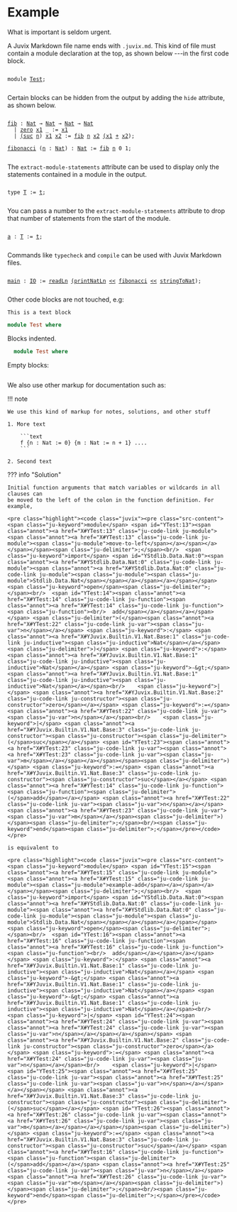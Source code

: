 # Example

What is important is seldom urgent.

A Juvix Markdown file name ends with `.juvix.md`. This kind of file must contain
a module declaration at the top, as shown below ---in the first code block.

<pre class="highlight"><code class="juvix"><pre class="src-content"><span class="ju-keyword">module</span> <span id="YTest:0"><span class="annot"><a href="X#YTest:0" class="ju-code-link ju-module"><span class="annot"><a href="X#YTest:0" class="ju-code-link ju-module"><span class="ju-module"><span class="ju-module">Test</span></span></a></span></a></span></span><span class="ju-delimiter">;</span><br/></pre></code></pre>

Certain blocks can be hidden from the output by adding the `hide` attribute, as shown below.



<pre class="highlight"><code class="juvix"><pre class="src-content"><span id="YTest:1"><span class="annot"><a href="X#YTest:1" class="ju-code-link ju-function"><span class="annot"><a href="X#YTest:1" class="ju-code-link ju-function"><span class="ju-function">fib</span></a></span></a></span></span> <span class="ju-keyword">:</span> <span class="annot"><a href="X#YJuvix.Builtin.V1.Nat.Base:1" class="ju-code-link ju-inductive"><span class="ju-inductive">Nat</span></a></span> <span class="ju-keyword">→</span> <span class="annot"><a href="X#YJuvix.Builtin.V1.Nat.Base:1" class="ju-code-link ju-inductive"><span class="ju-inductive">Nat</span></a></span> <span class="ju-keyword">→</span> <span class="annot"><a href="X#YJuvix.Builtin.V1.Nat.Base:1" class="ju-code-link ju-inductive"><span class="ju-inductive">Nat</span></a></span> <span class="ju-keyword">→</span> <span class="annot"><a href="X#YJuvix.Builtin.V1.Nat.Base:1" class="ju-code-link ju-inductive"><span class="ju-inductive">Nat</span></a></span><br/>  <span class="ju-keyword">|</span> <span class="annot"><a href="X#YJuvix.Builtin.V1.Nat.Base:2" class="ju-code-link ju-constructor"><span class="ju-constructor">zero</span></a></span> <span id="YTest:17"><span class="annot"><a href="X#YTest:17" class="ju-code-link ju-var"><span class="annot"><a href="X#YTest:17" class="ju-code-link ju-var"><span class="ju-var">x1</span></a></span></a></span></span> <span class="ju-keyword">_</span> <span class="ju-keyword">:=</span> <span class="annot"><a href="X#YTest:17" class="ju-code-link ju-var"><span class="ju-var">x1</span></a></span><br/>  <span class="ju-keyword">|</span> <span class="annot"><a href="X#YJuvix.Builtin.V1.Nat.Base:3" class="ju-code-link ju-constructor"><span class="ju-constructor"><span class="ju-delimiter">(</span>suc</span></a></span> <span id="YTest:18"><span class="annot"><a href="X#YTest:18" class="ju-code-link ju-var"><span class="annot"><a href="X#YTest:18" class="ju-code-link ju-var"><span class="ju-var">n</span></a></span></a></span></span><span class="ju-delimiter">)</span> <span id="YTest:19"><span class="annot"><a href="X#YTest:19" class="ju-code-link ju-var"><span class="annot"><a href="X#YTest:19" class="ju-code-link ju-var"><span class="ju-var">x1</span></a></span></a></span></span> <span id="YTest:20"><span class="annot"><a href="X#YTest:20" class="ju-code-link ju-var"><span class="annot"><a href="X#YTest:20" class="ju-code-link ju-var"><span class="ju-var">x2</span></a></span></a></span></span> <span class="ju-keyword">:=</span> <span class="annot"><a href="X#YTest:1" class="ju-code-link ju-function"><span class="ju-function">fib</span></a></span> <span class="annot"><a href="X#YTest:18" class="ju-code-link ju-var"><span class="ju-var">n</span></a></span> <span class="annot"><a href="X#YTest:20" class="ju-code-link ju-var"><span class="ju-var">x2</span></a></span> <span class="annot"><a href="X#YTest:19" class="ju-code-link ju-var"><span class="ju-var"><span class="ju-delimiter">(</span>x1</span></a></span> <span class="annot"><a href="X#YJuvix.Builtin.V1.Trait.Natural:5" class="ju-code-link ju-function"><span class="ju-function">+</span></a></span> <span class="annot"><a href="X#YTest:20" class="ju-code-link ju-var"><span class="ju-var">x2</span></a></span><span class="ju-delimiter">)</span><span class="ju-delimiter">;</span><br/><br/><span id="YTest:2"><span class="annot"><a href="X#YTest:2" class="ju-code-link ju-function"><span class="annot"><a href="X#YTest:2" class="ju-code-link ju-function"><span class="ju-function">fibonacci</span></a></span></a></span></span> <span class="ju-delimiter">(</span><span class="annot"><a href="X#YTest:21" class="ju-code-link ju-var"><span class="ju-var">n</span></a></span> <span class="ju-keyword">:</span> <span class="annot"><a href="X#YJuvix.Builtin.V1.Nat.Base:1" class="ju-code-link ju-inductive"><span class="ju-inductive">Nat</span></a></span><span class="ju-delimiter">)</span> <span class="ju-keyword">:</span> <span class="annot"><a href="X#YJuvix.Builtin.V1.Nat.Base:1" class="ju-code-link ju-inductive"><span class="ju-inductive">Nat</span></a></span> <span class="ju-keyword">:=</span> <span class="annot"><a href="X#YTest:1" class="ju-code-link ju-function"><span class="ju-function">fib</span></a></span> <span class="annot"><a href="X#YTest:21" class="ju-code-link ju-var"><span class="ju-var">n</span></a></span> <span class="ju-number">0</span> <span class="ju-number">1</span><span class="ju-delimiter">;</span></pre></code></pre>

The `extract-module-statements` attribute can be used to display only the statements contained in a module in the output.

<pre class="highlight"><code class="juvix"><pre class="src-content"><span class="ju-keyword">type</span> <span id="YTest:4"><span class="annot"><a href="X#YTest:4" class="ju-code-link ju-inductive"><span class="annot"><a href="X#YTest:4" class="ju-code-link ju-inductive"><span class="ju-inductive">T</span></a></span></a></span></span> <span class="ju-keyword">:=</span> <span id="YTest:5"><span class="annot"><a href="X#YTest:5" class="ju-code-link ju-constructor"><span class="annot"><a href="X#YTest:5" class="ju-code-link ju-constructor"><span class="ju-constructor">t</span></a></span></a></span></span><span class="ju-delimiter">;</span></pre></code></pre>

You can pass a number to the `extract-module-statements` attribute to drop that number of statements from the start of the module.

<pre class="highlight"><code class="juvix"><pre class="src-content"><span id="YTest:11"><span class="annot"><a href="X#YTest:11" class="ju-code-link ju-function"><span class="annot"><a href="X#YTest:11" class="ju-code-link ju-function"><span class="ju-function">a</span></a></span></a></span></span> <span class="ju-keyword">:</span> <span class="annot"><a href="X#YTest:8" class="ju-code-link ju-inductive"><span class="ju-inductive">T</span></a></span> <span class="ju-keyword">:=</span> <span class="annot"><a href="X#YTest:9" class="ju-code-link ju-constructor"><span class="ju-constructor">t</span></a></span><span class="ju-delimiter">;</span></pre></code></pre>

Commands like `typecheck` and `compile` can be used with Juvix Markdown files.

<pre class="highlight"><code class="juvix"><pre class="src-content"><span id="YTest:12"><span class="annot"><a href="X#YTest:12" class="ju-code-link ju-function"><span class="annot"><a href="X#YTest:12" class="ju-code-link ju-function"><span class="ju-function">main</span></a></span></a></span></span> <span class="ju-keyword">:</span> <span class="annot"><a href="X#YStdlib.System.IO.Base:1" class="ju-code-link ju-inductive"><span class="ju-axiom">IO</span></a></span> <span class="ju-keyword">:=</span> <span class="annot"><a href="X#YStdlib.System.IO.String:2" class="ju-code-link ju-function"><span class="ju-axiom">readLn</span></a></span> <span class="annot"><a href="X#YStdlib.System.IO.Nat:2" class="ju-code-link ju-function"><span class="ju-function"><span class="ju-delimiter">(</span>printNatLn</span></a></span> <span class="annot"><a href="X#YStdlib.Function:1" class="ju-code-link ju-function"><span class="ju-function">&lt;&lt;</span></a></span> <span class="annot"><a href="X#YTest:2" class="ju-code-link ju-function"><span class="ju-function">fibonacci</span></a></span> <span class="annot"><a href="X#YStdlib.Function:1" class="ju-code-link ju-function"><span class="ju-function">&lt;&lt;</span></a></span> <span class="annot"><a href="X#YStdlib.Data.Nat:3" class="ju-code-link ju-function"><span class="ju-axiom">stringToNat</span></a></span><span class="ju-delimiter">)</span><span class="ju-delimiter">;</span></pre></code></pre>

Other code blocks are not touched, e.g:

```text
This is a text block
```


```haskell
module Test where
```

Blocks indented.

  ```haskell
    module Test where
  ```

Empty blocks:

```
```

We also use other markup for documentation such as:

!!! note

    We use this kind of markup for notes, solutions, and other stuff

    1. More text

        ```text
        f {n : Nat := 0} {m : Nat := n + 1} ....
        ```

    2. Second text


??? info "Solution"

    Initial function arguments that match variables or wildcards in all clauses can
    be moved to the left of the colon in the function definition. For example,

    <pre class="highlight"><code class="juvix"><pre class="src-content"><span class="ju-keyword">module</span> <span id="YTest:13"><span class="annot"><a href="X#YTest:13" class="ju-code-link ju-module"><span class="annot"><a href="X#YTest:13" class="ju-code-link ju-module"><span class="ju-module">move-to-left</span></a></span></a></span></span><span class="ju-delimiter">;</span><br/>  <span class="ju-keyword">import</span> <span id="YStdlib.Data.Nat:0"><span class="annot"><a href="X#YStdlib.Data.Nat:0" class="ju-code-link ju-module"><span class="annot"><a href="X#YStdlib.Data.Nat:0" class="ju-code-link ju-module"><span class="ju-module"><span class="ju-module">Stdlib.Data.Nat</span></span></a></span></a></span></span> <span class="ju-keyword">open</span><span class="ju-delimiter">;</span><br/>  <span id="YTest:14"><span class="annot"><a href="X#YTest:14" class="ju-code-link ju-function"><span class="annot"><a href="X#YTest:14" class="ju-code-link ju-function"><span class="ju-function"><br/>  add</span></a></span></a></span></span> <span class="ju-delimiter">(</span><span class="annot"><a href="X#YTest:22" class="ju-code-link ju-var"><span class="ju-var">n</span></a></span> <span class="ju-keyword">:</span> <span class="annot"><a href="X#YJuvix.Builtin.V1.Nat.Base:1" class="ju-code-link ju-inductive"><span class="ju-inductive">Nat</span></a></span><span class="ju-delimiter">)</span> <span class="ju-keyword">:</span> <span class="annot"><a href="X#YJuvix.Builtin.V1.Nat.Base:1" class="ju-code-link ju-inductive"><span class="ju-inductive">Nat</span></a></span> <span class="ju-keyword">-&gt;</span> <span class="annot"><a href="X#YJuvix.Builtin.V1.Nat.Base:1" class="ju-code-link ju-inductive"><span class="ju-inductive">Nat</span></a></span><br/>    <span class="ju-keyword">|</span> <span class="annot"><a href="X#YJuvix.Builtin.V1.Nat.Base:2" class="ju-code-link ju-constructor"><span class="ju-constructor">zero</span></a></span> <span class="ju-keyword">:=</span> <span class="annot"><a href="X#YTest:22" class="ju-code-link ju-var"><span class="ju-var">n</span></a></span><br/>    <span class="ju-keyword">|</span> <span class="annot"><a href="X#YJuvix.Builtin.V1.Nat.Base:3" class="ju-code-link ju-constructor"><span class="ju-constructor"><span class="ju-delimiter">(</span>suc</span></a></span> <span id="YTest:23"><span class="annot"><a href="X#YTest:23" class="ju-code-link ju-var"><span class="annot"><a href="X#YTest:23" class="ju-code-link ju-var"><span class="ju-var">m</span></a></span></a></span></span><span class="ju-delimiter">)</span> <span class="ju-keyword">:=</span> <span class="annot"><a href="X#YJuvix.Builtin.V1.Nat.Base:3" class="ju-code-link ju-constructor"><span class="ju-constructor">suc</span></a></span> <span class="annot"><a href="X#YTest:14" class="ju-code-link ju-function"><span class="ju-function"><span class="ju-delimiter">(</span>add</span></a></span> <span class="annot"><a href="X#YTest:22" class="ju-code-link ju-var"><span class="ju-var">n</span></a></span> <span class="annot"><a href="X#YTest:23" class="ju-code-link ju-var"><span class="ju-var">m</span></a></span><span class="ju-delimiter">)</span><span class="ju-delimiter">;</span><br/><span class="ju-keyword">end</span><span class="ju-delimiter">;</span></pre></code></pre>

    is equivalent to

    <pre class="highlight"><code class="juvix"><pre class="src-content"><span class="ju-keyword">module</span> <span id="YTest:15"><span class="annot"><a href="X#YTest:15" class="ju-code-link ju-module"><span class="annot"><a href="X#YTest:15" class="ju-code-link ju-module"><span class="ju-module">example-add</span></a></span></a></span></span><span class="ju-delimiter">;</span><br/>  <span class="ju-keyword">import</span> <span id="YStdlib.Data.Nat:0"><span class="annot"><a href="X#YStdlib.Data.Nat:0" class="ju-code-link ju-module"><span class="annot"><a href="X#YStdlib.Data.Nat:0" class="ju-code-link ju-module"><span class="ju-module"><span class="ju-module">Stdlib.Data.Nat</span></span></a></span></a></span></span> <span class="ju-keyword">open</span><span class="ju-delimiter">;</span><br/>  <span id="YTest:16"><span class="annot"><a href="X#YTest:16" class="ju-code-link ju-function"><span class="annot"><a href="X#YTest:16" class="ju-code-link ju-function"><span class="ju-function"><br/>  add</span></a></span></a></span></span> <span class="ju-keyword">:</span> <span class="annot"><a href="X#YJuvix.Builtin.V1.Nat.Base:1" class="ju-code-link ju-inductive"><span class="ju-inductive">Nat</span></a></span> <span class="ju-keyword">-&gt;</span> <span class="annot"><a href="X#YJuvix.Builtin.V1.Nat.Base:1" class="ju-code-link ju-inductive"><span class="ju-inductive">Nat</span></a></span> <span class="ju-keyword">-&gt;</span> <span class="annot"><a href="X#YJuvix.Builtin.V1.Nat.Base:1" class="ju-code-link ju-inductive"><span class="ju-inductive">Nat</span></a></span><br/>    <span class="ju-keyword">|</span> <span id="YTest:24"><span class="annot"><a href="X#YTest:24" class="ju-code-link ju-var"><span class="annot"><a href="X#YTest:24" class="ju-code-link ju-var"><span class="ju-var">n</span></a></span></a></span></span> <span class="annot"><a href="X#YJuvix.Builtin.V1.Nat.Base:2" class="ju-code-link ju-constructor"><span class="ju-constructor">zero</span></a></span> <span class="ju-keyword">:=</span> <span class="annot"><a href="X#YTest:24" class="ju-code-link ju-var"><span class="ju-var">n</span></a></span><br/>    <span class="ju-keyword">|</span> <span id="YTest:25"><span class="annot"><a href="X#YTest:25" class="ju-code-link ju-var"><span class="annot"><a href="X#YTest:25" class="ju-code-link ju-var"><span class="ju-var">n</span></a></span></a></span></span> <span class="annot"><a href="X#YJuvix.Builtin.V1.Nat.Base:3" class="ju-code-link ju-constructor"><span class="ju-constructor"><span class="ju-delimiter">(</span>suc</span></a></span> <span id="YTest:26"><span class="annot"><a href="X#YTest:26" class="ju-code-link ju-var"><span class="annot"><a href="X#YTest:26" class="ju-code-link ju-var"><span class="ju-var">m</span></a></span></a></span></span><span class="ju-delimiter">)</span> <span class="ju-keyword">:=</span> <span class="annot"><a href="X#YJuvix.Builtin.V1.Nat.Base:3" class="ju-code-link ju-constructor"><span class="ju-constructor">suc</span></a></span> <span class="annot"><a href="X#YTest:16" class="ju-code-link ju-function"><span class="ju-function"><span class="ju-delimiter">(</span>add</span></a></span> <span class="annot"><a href="X#YTest:25" class="ju-code-link ju-var"><span class="ju-var">n</span></a></span> <span class="annot"><a href="X#YTest:26" class="ju-code-link ju-var"><span class="ju-var">m</span></a></span><span class="ju-delimiter">)</span><span class="ju-delimiter">;</span><br/><span class="ju-keyword">end</span><span class="ju-delimiter">;</span></pre></code></pre>
